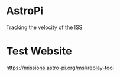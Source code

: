 # AstroPi
Tracking the velocity of the ISS


# Test Website

https://missions.astro-pi.org/msl/replay-tool
